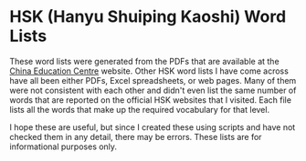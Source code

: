 # HSK (Hanyu Shuiping Kaoshi) Word Lists

These word lists were generated from the PDFs that are available at the
[China Education Centre](http://chinaeducenter.com/en/exams.php) website. Other
HSK word lists I have come across have all been either PDFs, Excel
spreadsheets, or web pages. Many of them were not consistent with each other
and didn't even list the same number of words that are reported on the official
HSK websites that I visited. Each file lists all the words that make up the
required vocabulary for that level.

I hope these are useful, but since I created these using scripts and have not
checked them in any detail, there may be errors. These lists are for
informational purposes only.

